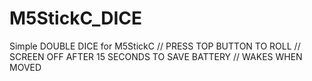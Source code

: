 # M5StickC_DICE
Simple DOUBLE DICE for M5StickC
// PRESS TOP BUTTON TO ROLL
// SCREEN OFF AFTER 15 SECONDS TO SAVE BATTERY
// WAKES WHEN MOVED
